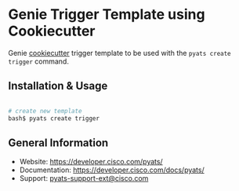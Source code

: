 # Genie Trigger Template using Cookiecutter

Genie [cookiecutter](https://cookiecutter.readthedocs.io/en/latest/) trigger
template to be used with the `pyats create trigger` command.


## Installation & Usage

```bash

# create new template
bash$ pyats create trigger
```


## General Information

- Website: https://developer.cisco.com/pyats/
- Documentation: https://developer.cisco.com/docs/pyats/
- Support: pyats-support-ext@cisco.com